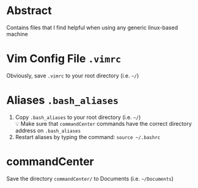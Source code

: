 # Abstract
Contains files that I find helpful when using any generic linux-based machine

# Vim Config File `.vimrc`
Obviously, save `.vimrc` to your root directory (i.e. `~/`)

# Aliases `.bash_aliases`
1. Copy `.bash_aliases` to your root directory (i.e. `~/`)    
:bulb: Make sure that `commandCenter` commands have  the correct directory address on `.bash_aliases`
2. Restart aliases by typing the command: `source ~/.bashrc`

# commandCenter
Save the directory `commandCenter/` to Documents (i.e. `~/Documents`)
